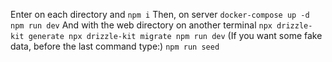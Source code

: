 Enter on each directory and
`npm i`
Then, on server
`docker-compose up -d
npm run dev`
And with the web directory on another terminal
`npx drizzle-kit generate
npx drizzle-kit migrate
npm run dev`
(If you want some fake data, before the last command type:)
`npm run seed`

